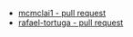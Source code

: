 - [mcmclai1 - pull request](https://github.com/astought-asu/zungenbrecher-story-time/pull/3)
- [rafael-tortuga - pull request](https://github.com/tewen23/fernweh_germanstory/pull/2/)

